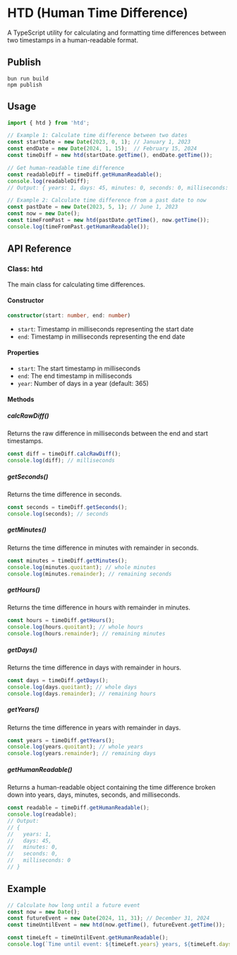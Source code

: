 # HTD (Human Time Difference)

A TypeScript utility for calculating and formatting time differences between two timestamps in a human-readable format.

## Publish
```
bun run build
npm publish
```
## Usage

```typescript
import { htd } from 'htd';

// Example 1: Calculate time difference between two dates
const startDate = new Date(2023, 0, 1); // January 1, 2023
const endDate = new Date(2024, 1, 15);  // February 15, 2024
const timeDiff = new htd(startDate.getTime(), endDate.getTime());

// Get human-readable time difference
const readableDiff = timeDiff.getHumanReadable();
console.log(readableDiff);
// Output: { years: 1, days: 45, minutes: 0, seconds: 0, milliseconds: 0 }

// Example 2: Calculate time difference from a past date to now
const pastDate = new Date(2023, 5, 1); // June 1, 2023
const now = new Date();
const timeFromPast = new htd(pastDate.getTime(), now.getTime());
console.log(timeFromPast.getHumanReadable());
```

## API Reference

### Class: htd

The main class for calculating time differences.

#### Constructor

```typescript
constructor(start: number, end: number)
```

- `start`: Timestamp in milliseconds representing the start date
- `end`: Timestamp in milliseconds representing the end date

#### Properties

- `start`: The start timestamp in milliseconds
- `end`: The end timestamp in milliseconds
- `year`: Number of days in a year (default: 365)

#### Methods

##### calcRawDiff()

Returns the raw difference in milliseconds between the end and start timestamps.

```typescript
const diff = timeDiff.calcRawDiff();
console.log(diff); // milliseconds
```

##### getSeconds()

Returns the time difference in seconds.

```typescript
const seconds = timeDiff.getSeconds();
console.log(seconds); // seconds
```

##### getMinutes()

Returns the time difference in minutes with remainder in seconds.

```typescript
const minutes = timeDiff.getMinutes();
console.log(minutes.quoitant); // whole minutes
console.log(minutes.remainder); // remaining seconds
```

##### getHours()

Returns the time difference in hours with remainder in minutes.

```typescript
const hours = timeDiff.getHours();
console.log(hours.quoitant); // whole hours
console.log(hours.remainder); // remaining minutes
```

##### getDays()

Returns the time difference in days with remainder in hours.

```typescript
const days = timeDiff.getDays();
console.log(days.quoitant); // whole days
console.log(days.remainder); // remaining hours
```

##### getYears()

Returns the time difference in years with remainder in days.

```typescript
const years = timeDiff.getYears();
console.log(years.quoitant); // whole years
console.log(years.remainder); // remaining days
```

##### getHumanReadable()

Returns a human-readable object containing the time difference broken down into years, days, minutes, seconds, and milliseconds.

```typescript
const readable = timeDiff.getHumanReadable();
console.log(readable);
// Output: 
// {
//   years: 1,
//   days: 45,
//   minutes: 0,
//   seconds: 0,
//   milliseconds: 0
// }
```

## Example

```typescript
// Calculate how long until a future event
const now = new Date();
const futureEvent = new Date(2024, 11, 31); // December 31, 2024
const timeUntilEvent = new htd(now.getTime(), futureEvent.getTime());

const timeLeft = timeUntilEvent.getHumanReadable();
console.log(`Time until event: ${timeLeft.years} years, ${timeLeft.days} days, ${timeLeft.minutes} minutes, ${timeLeft.seconds} seconds`);
```